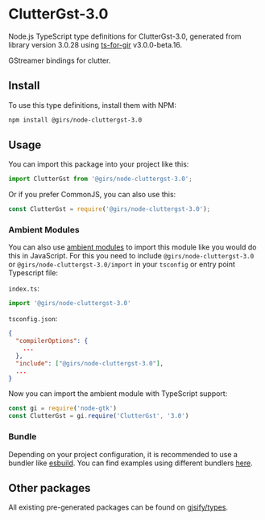 
# ClutterGst-3.0

Node.js TypeScript type definitions for ClutterGst-3.0, generated from library version 3.0.28 using [ts-for-gir](https://github.com/gjsify/ts-for-gir) v3.0.0-beta.16.

GStreamer bindings for clutter.

## Install

To use this type definitions, install them with NPM:
```bash
npm install @girs/node-cluttergst-3.0
```

## Usage

You can import this package into your project like this:
```ts
import ClutterGst from '@girs/node-cluttergst-3.0';
```

Or if you prefer CommonJS, you can also use this:
```ts
const ClutterGst = require('@girs/node-cluttergst-3.0');
```

### Ambient Modules

You can also use [ambient modules](https://github.com/gjsify/ts-for-gir/tree/main/packages/cli#ambient-modules) to import this module like you would do this in JavaScript.
For this you need to include `@girs/node-cluttergst-3.0` or `@girs/node-cluttergst-3.0/import` in your `tsconfig` or entry point Typescript file:

`index.ts`:
```ts
import '@girs/node-cluttergst-3.0'
```

`tsconfig.json`:
```json
{
  "compilerOptions": {
    ...
  },
  "include": ["@girs/node-cluttergst-3.0"],
  ...
}
```

Now you can import the ambient module with TypeScript support: 

```ts
const gi = require('node-gtk')
const ClutterGst = gi.require('ClutterGst', '3.0')
```



### Bundle

Depending on your project configuration, it is recommended to use a bundler like [esbuild](https://esbuild.github.io/). You can find examples using different bundlers [here](https://github.com/gjsify/ts-for-gir/tree/main/examples).

## Other packages

All existing pre-generated packages can be found on [gjsify/types](https://github.com/gjsify/types).

